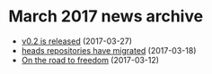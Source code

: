 March 2017 news archive
=======================

* [v0.2 is released](release-02.html) (2017-03-27)
* [heads repositories have migrated](repo-migration.html) (2017-03-18)
* [On the road to freedom](on-the-road-to-freedom.html) (2017-03-12)
